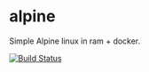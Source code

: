 # alpine
Simple Alpine linux in ram + docker.

[![Build Status](https://cloud.drone.io/api/badges/radroxx/alpine/status.svg)](https://cloud.drone.io/radroxx/alpine)
